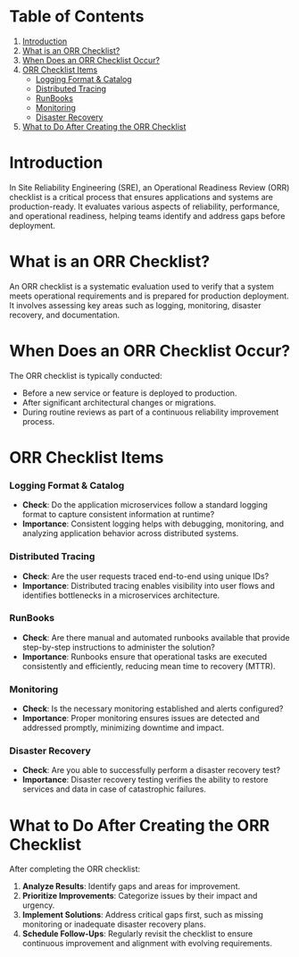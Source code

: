# Table of Contents

1. [Introduction](#introduction)
2. [What is an ORR Checklist?](#what-is-an-orr-checklist)
3. [When Does an ORR Checklist Occur?](#when-does-an-orr-checklist-occur)
4. [ORR Checklist Items](#orr-checklist-items)
   - [Logging Format & Catalog](#logging-format--catalog)
   - [Distributed Tracing](#distributed-tracing)
   - [RunBooks](#runbooks)
   - [Monitoring](#monitoring)
   - [Disaster Recovery](#disaster-recovery)
5. [What to Do After Creating the ORR Checklist](#what-to-do-after-creating-the-orr-checklist)

# Introduction

In Site Reliability Engineering (SRE), an Operational Readiness Review (ORR) checklist is a critical process that ensures applications and systems are production-ready. It evaluates various aspects of reliability, performance, and operational readiness, helping teams identify and address gaps before deployment.

# What is an ORR Checklist?

An ORR checklist is a systematic evaluation used to verify that a system meets operational requirements and is prepared for production deployment. It involves assessing key areas such as logging, monitoring, disaster recovery, and documentation.

# When Does an ORR Checklist Occur?

The ORR checklist is typically conducted:
- Before a new service or feature is deployed to production.
- After significant architectural changes or migrations.
- During routine reviews as part of a continuous reliability improvement process.

# ORR Checklist Items

### Logging Format & Catalog
- **Check**: Do the application microservices follow a standard logging format to capture consistent information at runtime?
- **Importance**: Consistent logging helps with debugging, monitoring, and analyzing application behavior across distributed systems.

### Distributed Tracing
- **Check**: Are the user requests traced end-to-end using unique IDs?
- **Importance**: Distributed tracing enables visibility into user flows and identifies bottlenecks in a microservices architecture.

### RunBooks
- **Check**: Are there manual and automated runbooks available that provide step-by-step instructions to administer the solution?
- **Importance**: Runbooks ensure that operational tasks are executed consistently and efficiently, reducing mean time to recovery (MTTR).

### Monitoring
- **Check**: Is the necessary monitoring established and alerts configured?
- **Importance**: Proper monitoring ensures issues are detected and addressed promptly, minimizing downtime and impact.

### Disaster Recovery
- **Check**: Are you able to successfully perform a disaster recovery test?
- **Importance**: Disaster recovery testing verifies the ability to restore services and data in case of catastrophic failures.

# What to Do After Creating the ORR Checklist

After completing the ORR checklist:
1. **Analyze Results**: Identify gaps and areas for improvement.
2. **Prioritize Improvements**: Categorize issues by their impact and urgency.
3. **Implement Solutions**: Address critical gaps first, such as missing monitoring or inadequate disaster recovery plans.
4. **Schedule Follow-Ups**: Regularly revisit the checklist to ensure continuous improvement and alignment with evolving requirements.
